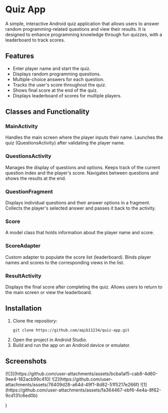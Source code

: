 <h1>Quiz App</h1>

<p>A simple, interactive Android quiz application that allows users to answer random programming-related questions and view their results. It is designed to enhance programming knowledge through fun quizzes, with a leaderboard to track scores.</p>

<h2>Features</h2>
<ul>
  <li>Enter player name and start the quiz.</li>
  <li>Displays random programming questions.</li>
  <li>Multiple-choice answers for each question.</li>
  <li>Tracks the user's score throughout the quiz.</li>
  <li>Shows final score at the end of the quiz.</li>
  <li>Displays leaderboard of scores for multiple players.</li>
</ul>

<h2>Classes and Functionality</h2>

<h3>MainActivity</h3>
<p>Handles the main screen where the player inputs their name. Launches the quiz (QuestionsActivity) after validating the player name.</p>

<h3>QuestionsActivity</h3>
<p>Manages the display of questions and options. Keeps track of the current question index and the player's score. Navigates between questions and shows the results at the end.</p>

<h3>QuestionFragment</h3>
<p>Displays individual questions and their answer options in a fragment. Collects the player's selected answer and passes it back to the activity.</p>

<h3>Score</h3>
<p>A model class that holds information about the player name and score.</p>

<h3>ScoreAdapter</h3>
<p>Custom adapter to populate the score list (leaderboard). Binds player names and scores to the corresponding views in the list.</p>

<h3>ResultActivity</h3>
<p>Displays the final score after completing the quiz. Allows users to return to the main screen or view the leaderboard.</p>

<h2>Installation</h2>
<ol>
  <li>Clone the repository:
    <pre><code>git clone https://github.com/aqib11234/quiz-app.git</code></pre>
  </li>
  <li>Open the project in Android Studio.</li>
  <li>Build and run the app on an Android device or emulator.</li>
</ol>

<h2>Screenshots</h2>
<p>(![3](https://github.com/user-attachments/assets/bcba1af5-cab8-4d60-9ee4-182acb99c410)
![2](https://github.com/user-attachments/assets/76409d28-a64d-49f1-8d82-51f5217e266f)
![1](https://github.com/user-attachments/assets/fa364467-ebf6-4e4a-8f62-9cd131c6ed0b)

)</p>


